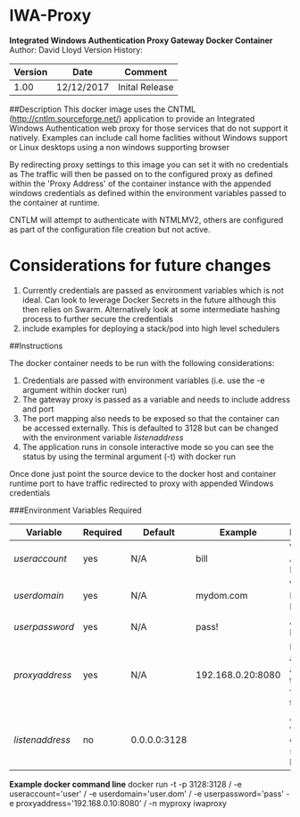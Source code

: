 # IWA-Proxy
**Integrated Windows Authentication Proxy Gateway Docker Container**
Author: David Lloyd
Version History:

Version | Date | Comment
--- | --- | ---
1.00 | 12/12/2017 | Inital Release

##Description
This docker image uses the CNTML (http://cntlm.sourceforge.net/) application to 
provide an Integrated Windows Authentication web proxy for those services 
that do not support it natively. Examples can include call home faclities without
Windows support or Linux desktops using a non windows supporting browser

By redirecting proxy settings to this image you can set it with no credentials as
The traffic will then be passed on to the configured proxy as defined within the
'Proxy Address' of the container instance with the appended windows credentials as
defined within the environment variables passed to the container at runtime.

CNTLM will attempt to authenticate with NTMLMV2, others are configured as part of the 
configuration file creation but not active.

# Considerations for future changes
1. Currently credentials are passed as environment variables which is not ideal. Can look to leverage Docker Secrets in the future although this then relies on Swarm. Alternatively look at some intermediate hashing process to further secure the credentials
2. include examples for deploying a stack/pod into high level schedulers

##Instructions

The docker container needs to be run with the following considerations:
1. Credentials are passed with environment variables (i.e. use the -e argument within docker run)
2. The gateway proxy is passed as a variable and needs to include address and port
3. The port mapping also needs to be exposed so that the container can be accessed externally. This is defaulted to 3128 but can be changed with the environment variable *listenaddress*
4. The application runs in console interactive mode so you can see the status by using the terminal argument (-t) with docker run

Once done just point the source device to the docker host and container runtime port to have traffic redirected to 
proxy with appended Windows credentials

###Environment Variables Required

Variable | Required | Default | Example | Description
--- | --- | --- | --- | ---
*useraccount* | yes | N/A | bill | Windows Account Name 
*userdomain*  | yes | N/A | mydom.com | Windows Domain Name
*userpassword* | yes | N/A | pass! |  Accounts Password
*proxyaddress* | yes | N/A | 192.168.0.20:8080 | Proxy address and port for traffic to be forwarded to
*listenaddress* | no | 0.0.0.0:3128 | | Address which cntlm service listens on


**Example docker command line**
docker run -t -p 3128:3128 /
                -e useraccount='user' /
                -e userdomain='user.dom' /
                -e userpassword='pass' 
                -e proxyaddress='192.168.0.10:8080' /
                -n myproxy iwaproxy

